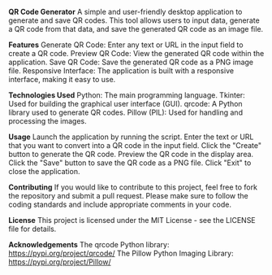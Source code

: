 **QR Code Generator**
A simple and user-friendly desktop application to generate and save QR codes. This tool allows users to input data, generate a QR code from that data, and save the generated QR code as an image file.

**Features**
Generate QR Code: Enter any text or URL in the input field to create a QR code.
Preview QR Code: View the generated QR code within the application.
Save QR Code: Save the generated QR code as a PNG image file.
Responsive Interface: The application is built with a responsive interface, making it easy to use.

**Technologies Used**
Python: The main programming language.
Tkinter: Used for building the graphical user interface (GUI).
qrcode: A Python library used to generate QR codes.
Pillow (PIL): Used for handling and processing the images.

**Usage**
Launch the application by running the script.
Enter the text or URL that you want to convert into a QR code in the input field.
Click the "Create" button to generate the QR code.
Preview the QR code in the display area.
Click the "Save" button to save the QR code as a PNG file.
Click "Exit" to close the application.

**Contributing**
If you would like to contribute to this project, feel free to fork the repository and submit a pull request. Please make sure to follow the coding standards and include appropriate comments in your code.

**License**
This project is licensed under the MIT License - see the LICENSE file for details.

**Acknowledgements**
The qrcode Python library: https://pypi.org/project/qrcode/
The Pillow Python Imaging Library: https://pypi.org/project/Pillow/
